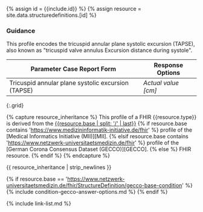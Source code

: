 
{% assign id = {{include.id}} %}
{% assign resource = site.data.structuredefinitions.[id] %}

### Guidance

This profile encodes the tricuspid annular plane systolic excursion (TAPSE), also known as "tricuspid valve annulus Excursion distance during systole".

| Parameter Case Report Form | Response Options |
| -------------------------- | ---------------- |
| Tricuspid annular plane systolic excursion (TAPSE) | _Actual value [cm]_ |
{:.grid}

{% capture resource_inheritance %}
This profile of a FHIR {{resource.type}} is derived from the [{{resource.base | split: '/' | last}}]({{resource.base}})
{% if resource.base contains 'https://www.medizininformatik-initiative.de/fhir' %}
 profile of the [Medical Informatics Initiative (MII)][MII].
{% elsif resource.base contains 'https://www.netzwerk-universitaetsmedizin.de/fhir' %}
 profile of the [German Corona Consensus Dataset (GECCO)][GECCO].
{% else %}
 FHIR resource.
{% endif %}
{% endcapture %}

{{ resource_inheritance | strip_newlines }}

{% if resource.base == 'https://www.netzwerk-universitaetsmedizin.de/fhir/StructureDefinition/gecco-base-condition' %}
{% include condition-gecco-answer-options.md %}
{% endif %}

{% include link-list.md %}
